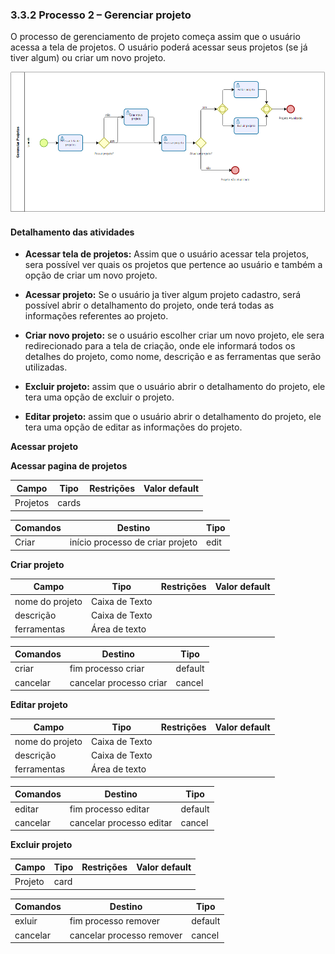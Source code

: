 ### 3.3.2 Processo 2 – Gerenciar projeto

O processo de gerenciamento de projeto começa assim que o usuário acessa a tela de projetos. O usuário poderá acessar seus projetos (se já tiver algum) ou criar um novo projeto.

![Exemplo de um Modelo BPMN do PROCESSO 2](../images/processos/GerenciarProjetos.png "Modelo BPMN do Processo 2.")


#### Detalhamento das atividades

* **Acessar tela de projetos:**
    Assim que o usuário acessar tela projetos, sera possível ver quais os projetos que pertence ao usuário e também a opção de criar um novo projeto.

* **Acessar projeto:**
    Se o usuário ja tiver algum projeto cadastro, será possível abrir o detalhamento do projeto, onde terá todas as informações referentes ao projeto.

* **Criar novo projeto:**
    se o usuário escolher criar um novo projeto, ele sera redirecionado para a tela de criação, onde ele informará todos os detalhes do projeto, como nome, descrição e as ferramentas que serão utilizadas.

* **Excluir projeto:**
    assim que o usuário abrir o detalhamento do projeto, ele tera uma opção de excluir o projeto.

* **Editar projeto:**
    assim que o usuário abrir o detalhamento do projeto, ele tera uma opção de editar as informações do projeto.





**Acessar projeto**


**Acessar pagina de projetos**

| **Campo** | **Tipo** | **Restrições** | **Valor default** |
| --------- | -------- | -------------- | ----------------- |
| Projetos  | cards    |                |                   |

| **Comandos** | **Destino**                      | **Tipo** |
| ------------ | -------------------------------- | -------- |
| Criar        | início processo de criar projeto | edit     |


**Criar projeto**

| **Campo**       | **Tipo**       | **Restrições** | **Valor default** |
| --------------- | -------------- | -------------- | ----------------- |
| nome do projeto | Caixa de Texto |                |                   |
| descrição       | Caixa de Texto |                |                   |
| ferramentas     | Área de texto  |                |                   |


| **Comandos** | **Destino**             | **Tipo** |
| ------------ | ----------------------- | -------- |
| criar        | fim processo criar      | default  |
| cancelar     | cancelar processo criar | cancel   |


**Editar projeto**

| **Campo**       | **Tipo**       | **Restrições** | **Valor default** |
| --------------- | -------------- | -------------- | ----------------- |
| nome do projeto | Caixa de Texto |                |                   |
| descrição       | Caixa de Texto |                |                   |
| ferramentas     | Área de texto  |                |                   |


| **Comandos** | **Destino**              | **Tipo** |
| ------------ | ------------------------ | -------- |
| editar       | fim processo editar      | default  |
| cancelar     | cancelar processo editar | cancel   |


**Excluir projeto**

| **Campo** | **Tipo** | **Restrições** | **Valor default** |
| --------- | -------- | -------------- | ----------------- |
| Projeto   | card     |                |                   |

| **Comandos** | **Destino**               | **Tipo** |
| ------------ | ------------------------- | -------- |
| exluir       | fim processo remover      | default  |
| cancelar     | cancelar processo remover | cancel   |
